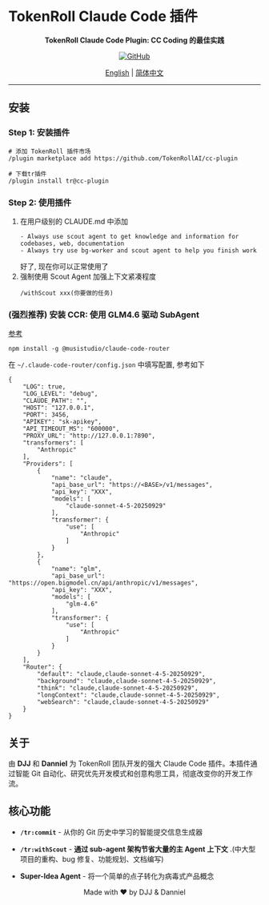 # TokenRoll Claude Code 插件

<div align="center">

**TokenRoll Claude Code Plugin: CC Coding 的最佳实践**

[![GitHub](https://img.shields.io/badge/GitHub-TokenRollAI%2Fcc--plugin-blue?logo=github)](https://github.com/TokenRollAI/cc-plugin)

[English](README.md) | [简体中文](README.zh-CN.md)

</div>

---

## 安装

### Step 1: 安装插件

```
# 添加 TokenRoll 插件市场
/plugin marketplace add https://github.com/TokenRollAI/cc-plugin

# 下载tr插件
/plugin install tr@cc-plugin
```

### Step 2: 使用插件

1. 在用户级别的 CLAUDE.md 中添加
   ```
   - Always use scout agent to get knowledge and information for codebases, web, documentation
   - Always try use bg-worker and scout agent to help you finish work
   ```
   好了, 现在你可以正常使用了
2. 强制使用 Scout Agent 加强上下文紧凑程度
   ```
   /withScout xxx(你要做的任务)
   ```

### (强烈推荐) 安装 CCR: 使用 GLM4.6 驱动 SubAgent

[参考](https://github.com/musistudio/claude-code-router)

```
npm install -g @musistudio/claude-code-router
```

在 `~/.claude-code-router/config.json` 中填写配置, 参考如下

```
{
    "LOG": true,
    "LOG_LEVEL": "debug",
    "CLAUDE_PATH": "",
    "HOST": "127.0.0.1",
    "PORT": 3456,
    "APIKEY": "sk-apikey",
    "API_TIMEOUT_MS": "600000",
    "PROXY_URL": "http://127.0.0.1:7890",
    "transformers": [
        "Anthropic"
    ],
    "Providers": [
        {
            "name": "claude",
            "api_base_url": "https://<BASE>/v1/messages",
            "api_key": "XXX",
            "models": [
                "claude-sonnet-4-5-20250929"
            ],
            "transformer": {
                "use": [
                    "Anthropic"
                ]
            }
        },
        {
            "name": "glm",
            "api_base_url": "https://open.bigmodel.cn/api/anthropic/v1/messages",
            "api_key": "XXX",
            "models": [
                "glm-4.6"
            ],
            "transformer": {
                "use": [
                    "Anthropic"
                ]
            }
        }
    ],
    "Router": {
        "default": "claude,claude-sonnet-4-5-20250929",
        "background": "claude,claude-sonnet-4-5-20250929",
        "think": "claude,claude-sonnet-4-5-20250929",
        "longContext": "claude,claude-sonnet-4-5-20250929",
        "webSearch": "claude,claude-sonnet-4-5-20250929"
    }
}
```

## 关于

由 **DJJ** 和 **Danniel** 为 TokenRoll 团队开发的强大 Claude Code 插件。本插件通过智能 Git 自动化、研究优先开发模式和创意构思工具，彻底改变你的开发工作流。

## 核心功能

- **`/tr:commit`** - 从你的 Git 历史中学习的智能提交信息生成器

- **`/tr:withScout`** - **通过 sub-agent 架构节省大量的主 Agent 上下文** .(中大型项目的重构、bug 修复、功能规划、文档编写)

- **Super-Idea Agent** - 将一个简单的点子转化为病毒式产品概念

<div align="center">

Made with ❤️ by DJJ & Danniel

</div>
